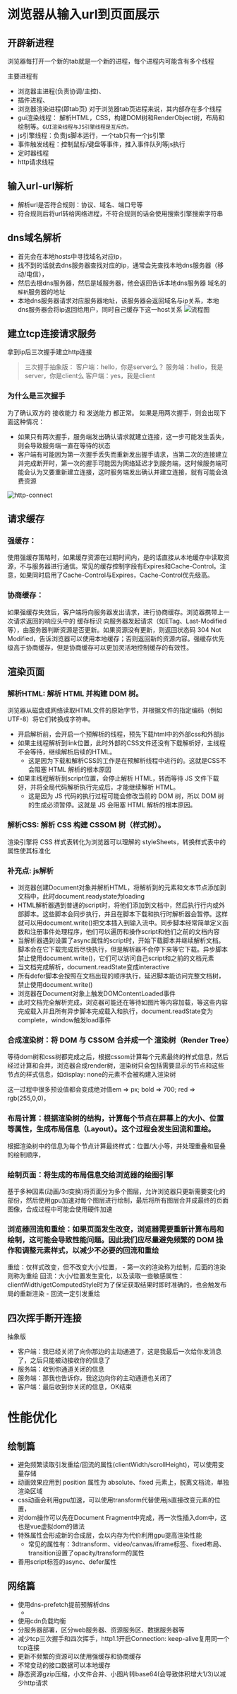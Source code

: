 # 浏览器从输入url到页面展示

## 开辟新进程
浏览器每打开一个新的tab就是一个新的进程，每个进程内可能含有多个线程

主要进程有
- 浏览器主进程(负责协调/主控)、
- 插件进程、
- 浏览器渲染进程(即tab页)
对于浏览器tab页进程来说，其内部存在多个线程
- gui渲染线程： 解析HTML，CSS，构建DOM树和RenderObject树，布局和绘制等。`GUI渲染线程与JS引擎线程是互斥的。`
- js引擎线程：负责js脚本运行，一个tab只有一个js引擎
- 事件触发线程：控制鼠标/键盘等事件，推入事件队列等js执行
- 定时器线程
- http请求线程

## 输入url-url解析
- 解析url是否符合规则：协议、域名、端口号等
- 符合规则后将url转给网络进程，不符合规则的话会使用搜索引擎搜索字符串

## dns域名解析
- 首先会在本地hosts中寻找域名对应ip，
- 找不到的话就去dns服务器查找对应的ip，通常会先查找本地dns服务器（移动/电信），
- 然后去根dns服务器，然后是域服务器，他会返回告诉本地dns服务器 域名的`解析`服务器的地址
- 本地dns服务器请求对应服务器地址，该服务器会返回域名与ip关系，本地dns服务器会将ip返回给用户，同时自己缓存下这一host关系
![流程图](https://pic3.zhimg.com/v2-367da995706289a83af5c0372d55f43e_1440w.jpg)

## 建立tcp连接请求服务
拿到ip后三次握手建立http连接
> 三次握手抽象版：
客户端：hello，你是server么？
服务端：hello，我是server，你是client么
客户端：yes，我是client
### 为什么是三次握手
为了确认双方的 接收能力 和 发送能力 都正常。
如果是用两次握手，则会出现下面这种情况：
- 如果只有两次握手，服务端发出确认请求就建立连接，这一步可能发生丢失，则会导致服务端一直在等待的状态
- 客户端有可能因为第一次握手丢失而重新发出握手请求，当第二次的连接建立并完成断开时，第一次的握手可能因为网络延迟才到服务端，这时候服务端可能会认为又要重新建立连接，这时服务端发出确认并建立连接，就有可能会浪费资源


![http-connect](https://p1-juejin.byteimg.com/tos-cn-i-k3u1fbpfcp/5d7d55705ea9421a95a4653789138d96~tplv-k3u1fbpfcp-jj-mark:3024:0:0:0:q75.awebp#?w=2880&h=1330&s=1007695&e=png&b=fefefe)


## 请求缓存
### 强缓存：
使用强缓存策略时，如果缓存资源在过期时间内，是的话直接从本地缓存中读取资源，不与服务器进行通信。常见的缓存控制字段有Expires和Cache-Control。注意，如果同时启用了Cache-Control与Expires，Cache-Control优先级高。
### 协商缓存：
如果强缓存失效后，客户端将向服务器发出请求，进行协商缓存。浏览器携带上一次请求返回的响应头中的 缓存标识 向服务器发起请求（如ETag、Last-Modified等），由服务器判断资源是否更新。如果资源没有更新，则返回状态码 304 Not Modified，告诉浏览器可以使用本地缓存；否则返回新的资源内容。强缓存优先级高于协商缓存，但是协商缓存可以更加灵活地控制缓存的有效性。

## 渲染页面
### 解析HTML: 解析 HTML 并构建 DOM 树。
浏览器从磁盘或网络读取HTML文件的原始字节，并根据文件的指定编码（例如UTF-8）将它们转换成字符串。

- 开启解析前，会开启一个预解析的线程，预先下载html中的外部css和外部js
- 如果主线程解析到link位置，此时外部的CSS文件还没有下载解析好，主线程不会等待，继续解析后续的HTML。
    * 这是因为下载和解析CSS的工作是在预解析线程中进行的。这就是CSS不会阻塞 HTML 解析的根本原因
- 如果主线程解析到script位置，会停止解析 HTML，转而等待 JS 文件下载好，并将全局代码解析执行完成后，才能继续解析 HTML。
    * 这是因为 JS 代码的执行过程可能会修改当前的 DOM 树，所以 DOM 树的生成必须暂停。这就是 JS 会阻塞 HTML 解析的根本原因。
    

### 解析CSS: 解析 CSS 构建 CSSOM 树（样式树）。
渲染引擎将 CSS 样式表转化为浏览器可以理解的 styleSheets，转换样式表中的属性使其标准化

### 补充点: js解析
- 浏览器创建Document对象并解析HTML，将解析到的元素和文本节点添加到文档中，此时document.readystate为loading
- HTML解析器遇到普通的script时，将他们添加到文档中，然后执行行内或外部脚本。这些脚本会同步执行，并且在脚本下载和执行时解析器会暂停。这样就可以用document.write()把文本插入到输入流中。同步脚本经常简单定义函数和注册事件处理程序，他们可以遍历和操作script和他们之前的文档内容
- 当解析器遇到设置了async属性的script时，开始下载脚本并继续解析文档。脚本会在它下载完成后尽快执行，但是解析器不会停下来等它下载。异步脚本禁止使用document.write()，它们可以访问自己script和之前的文档元素
- 当文档完成解析，document.readState变成interactive
- 所有defer脚本会按照在文档出现的顺序执行，延迟脚本能访问完整文档树，禁止使用document.write()
- 浏览器在Document对象上触发DOMContentLoaded事件
- 此时文档完全解析完成，浏览器可能还在等待如图片等内容加载，等这些内容完成载入并且所有异步脚本完成载入和执行，document.readState变为complete，window触发load事件

### 合成渲染树：将 DOM 与 CSSOM 合并成一个 渲染树（Render Tree）
等待dom树和css树都完成之后，根据cssom计算每个元素最终的样式信息，然后经过计算和合并，浏览器合成render树，渲染树只会包括需要显示的节点和这些节点的样式信息，如display: none的元素不会被构建入渲染树

这一过程中很多预设值都会变成绝对值em => px; bold => 700; red => rgb(255,0,0)，

### 布局计算：根据渲染树的结构，计算每个节点在屏幕上的大小、位置等属性，生成布局信息（Layout）。这个过程会发生回流和重绘。
根据渲染树中的信息为每个节点计算最终样式：位置/大小等，并处理重叠和层叠的绘制顺序，

### 绘制页面：将生成的布局信息交给浏览器的绘图引擎
基于多种因素(动画/3d变换)将页面分为多个图层，允许浏览器只更新需要变化的部份，然后使用gpu加速对每个图层进行绘制，最后将所有图层合并成最终的页面图像，合成过程中可能会使用硬件加速

### 浏览器回流和重绘：如果页面发生改变，浏览器需要重新计算布局和绘制，这可能会导致性能问题。因此我们应尽量避免频繁的 DOM 操作和调整元素样式，以减少不必要的回流和重绘
重绘：仅样式改变，但不改变大小/位置，
    - 第一次的渲染称为绘制，后面的渲染则称为重绘
回流：大小/位置发生变化，以及读取一些敏感属性：clientWidth/getComputedStyle时为了保证获取结果时即时准确的，也会触发布局的重新渲染 
    - 回流一定引发重绘

## 四次挥手断开连接
抽象版
- 客户端：我已经关闭了向你那边的主动通道了，这是我最后一次给你发消息了，之后只能被动接收你的信息了
- 服务端：收到你通道关闭的信息
- 服务端：那我也告诉你，我这边向你的主动通道也关闭了
- 客户端：最后收到你关闭的信息，OK结束


# 性能优化
## 绘制篇
- 避免频繁读取引发重绘/回流的属性(clientWidth/scrollHeight)，可以使用变量存储
- 动画效果应用到 position 属性为 absolute、fixed 元素上，脱离文档流，单独渲染区域
- css动画会利用gpu加速，可以使用transform代替使用js直接改变元素的位置，
- 对dom操作可以先在Document Fragment中完成，再一次性插入dom中，这也是vue虚拟dom的做法
- 特殊属性会形成新的合成层，会以内存为代价利用gpu提高渲染性能
    * 常见的属性有：3dtransform、video/canvas/iframe标签、fixed布局、transition设置了opacity/transform的属性
- 善用script标签的async、defer属性
## 网络篇
- 使用dns-prefetch提前预解析dns
    * <link rel="dns-prefetch" href="https://fonts.googleapis.com/" />
- 使用cdn负载均衡
- 分服务器部署，区分web服务器、资源服务区、数据服务器等
- 减少tcp三次握手和四次挥手，http1.1开启Connection: keep-alive复用同一个tcp连接
- 更新不频繁的资源可以使用强缓存和协商缓存
- 不常变动的接口数据可以本地缓存
- 静态资源gzip压缩，小文件合并、小图片转base64(会导致体积增大1/3)以减少http请求